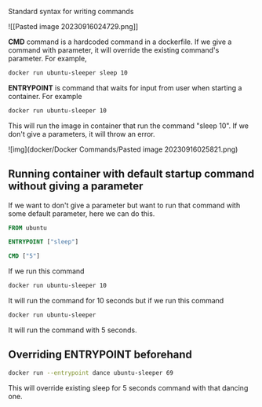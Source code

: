 Standard syntax for writing commands

![[Pasted image 20230916024729.png]]

**CMD** command is a hardcoded command in a dockerfile.
If we give a command with parameter, it will override the existing command's parameter.
For example,

```bash
docker run ubuntu-sleeper sleep 10
```

**ENTRYPOINT** is command that waits for input from user when starting a container.
For example

```bash
docker run ubuntu-sleeper 10
```

This will run the image in container that run the command "sleep 10".
If we don't give a parameters, it will throw an error.

![img](docker/Docker Commands/Pasted image 20230916025821.png)

## Running container with default startup command without giving a parameter

If we want to don't give a parameter but want to run that command with some default parameter, here we can do this.

```dockerfile
FROM ubuntu

ENTRYPOINT ["sleep"]

CMD ["5"]
```

If we run this command

```bash
docker run ubuntu-sleeper 10
```

It will run the command for 10 seconds but if we run this command

```bash
docker run ubuntu-sleeper
```

It will run the command with 5 seconds.


## Overriding ENTRYPOINT beforehand

```bash
docker run --entrypoint dance ubuntu-sleeper 69
```

This will override existing sleep for 5 seconds command with that dancing one.

